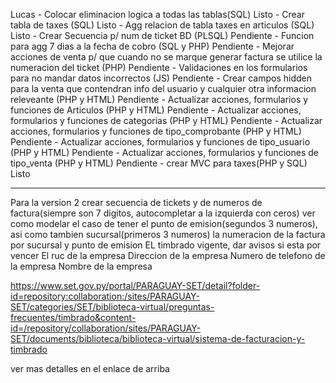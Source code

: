 Lucas
    - Colocar eliminacion logica a todas las tablas(SQL)                                Listo
    - Crear tabla de taxes (SQL)                                                        Listo
    - Agg relacion de tabla taxes en articulos (SQL)                                    Listo
    - Crear Secuencia p/ num de ticket BD (PLSQL)                                       Pendiente
    - Funcion para agg 7 dias a la fecha de cobro (SQL y PHP)                           Pendiente
    - Mejorar acciones de venta p/ que cuando no se marque generar
    factura se utilice la numeracion del ticket (PHP)                                   Pendiente
    - Validaciones en los formularios para no mandar datos incorrectos (JS)             Pendiente
    - Crear campos hidden para la venta que contendran info del usuario y
    cualquier otra informacion releveante (PHP y HTML)                                  Pendiente
    - Actualizar acciones, formularios y funciones de Articulos (PHP y HTML)            Pendiente
    - Actualizar acciones, formularios y funciones de categorias (PHP y HTML)           Pendiente
    - Actualizar acciones, formularios y funciones de tipo_comprobante (PHP y HTML)     Pendiente
    - Actualizar acciones, formularios y funciones de tipo_usuario (PHP y HTML)         Pendiente
    - Actualizar acciones, formularios y funciones de tipo_venta (PHP y HTML)           Pendiente
    - crear MVC para taxes(PHP y SQL)                                                   Listo





----------------------------------------------------------------------------------------------------------------------------


Para la version 2
crear secuencia de tickets y de numeros de factura(siempre son 7 digitos, autocompletar a la izquierda con ceros)
ver como modelar el caso de tener el punto de emision(segundos 3 numeros), asi como tambien sucursal(primeros 3 numeros)
la numeracion de la factura por sucursal y punto de emision
EL timbrado vigente, dar avisos si esta por vencer
El ruc de la empresa
Direccion de la empresa
Numero de telefono de la empresa
Nombre de la empresa

https://www.set.gov.py/portal/PARAGUAY-SET/detail?folder-id=repository:collaboration:/sites/PARAGUAY-SET/categories/SET/biblioteca-virtual/preguntas-frecuentes/timbrado&content-id=/repository/collaboration/sites/PARAGUAY-SET/documents/biblioteca/biblioteca-virtual/sistema-de-facturacion-y-timbrado

ver mas detalles en el enlace de arriba